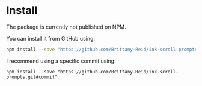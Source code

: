 # Install 

The package is currently not published on NPM.

You can install it from GitHub using:

```sh
npm install --save "https://github.com/Brittany-Reid/ink-scroll-prompts.git"
```

I recommend using a specific commit using:

```
npm install --save "https://github.com/Brittany-Reid/ink-scroll-prompts.git#commit"
```